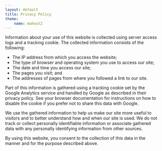 ```yaml
---
layout: default
title: Privacy Policy
theme: 
    name: mahout2
---
```



Information about your use of this website is collected using server access
logs and a tracking cookie. The collected information consists of the
following:

* The IP address from which you access the website;
* The type of browser and operating system you use to access our site;
* The date and time you access our site;
* The pages you visit; and
* The addresses of pages from where you followed a link to our site.

Part of this information is gathered using a tracking cookie set by the
Google Analytics service and handled by Google as described in their
privacy policy. See your browser documentation for instructions on how to
disable the cookie if you prefer not to share this data with Google.

We use the gathered information to help us make our site more useful to
visitors and to better understand how and when our site is used. We do not
track or collect personally identifiable information or associate gathered
data with any personally identifying information from other sources.

By using this website, you consent to the collection of this data in the
manner and for the purpose described above.
